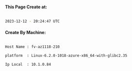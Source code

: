 
   
#### This Page Create at:

```bash

2023-12-12 - 20:24:47 UTC

```

#### Create By Machine:

```bash

Host Name : fv-az1118-210

platform  : Linux-6.2.0-1018-azure-x86_64-with-glibc2.35

Ip Local  : 10.1.0.84

```

